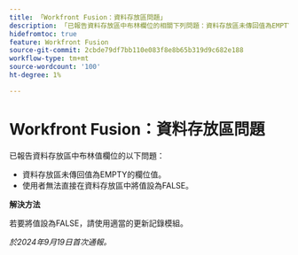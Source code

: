 ```yaml
---
title: 「Workfront Fusion：資料存放區問題」
description: 「已報告資料存放區中布林欄位的相關下列問題：資料存放區未傳回值為EMPTY的欄位值，使用者無法直接在資料存放區中將值設為FALSE。」
hidefromtoc: true
feature: Workfront Fusion
source-git-commit: 2cbde79df7bb110e083f8e8b65b319d9c682e188
workflow-type: tm+mt
source-wordcount: '100'
ht-degree: 1%

---
```



# Workfront Fusion：資料存放區問題

已報告資料存放區中布林值欄位的以下問題：

* 資料存放區未傳回值為EMPTY的欄位值。
* 使用者無法直接在資料存放區中將值設為FALSE。

**解決方法**

若要將值設為FALSE，請使用適當的更新記錄模組。

_於2024年9月19日首次通報。_
